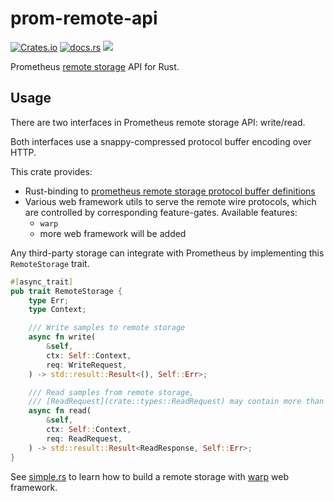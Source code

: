 # prom-remote-api

[![Crates.io](https://img.shields.io/crates/v/prom-remote-api.svg)](https://crates.io/crates/prom-remote-api)
[![docs.rs](https://img.shields.io/docsrs/prom-remote-api/latest)](https://docs.rs/prom-remote-api)
[![](https://github.com/jiacai2050/prom-remote-api/actions/workflows/ci.yml/badge.svg)](https://github.com/jiacai2050/prom-remote-api/actions/workflows/ci.yml)


Prometheus [remote storage](https://prometheus.io/docs/prometheus/latest/storage/#remote-storage-integrations) API for Rust.

## Usage

There are two interfaces in Prometheus remote storage API: write/read.

Both interfaces use a snappy-compressed protocol buffer encoding over HTTP.

This crate provides:
- Rust-binding to [prometheus remote storage protocol buffer definitions](https://github.com/prometheus/prometheus/blob/main/prompb/remote.proto)
- Various web framework utils to serve the remote wire protocols, which are controlled by corresponding feature-gates. Available features:
  - `warp`
  - more web framework will be added

Any third-party storage can integrate with Prometheus by implementing this `RemoteStorage` trait.

```rust
#[async_trait]
pub trait RemoteStorage {
    type Err;
    type Context;

    /// Write samples to remote storage
    async fn write(
        &self,
        ctx: Self::Context,
        req: WriteRequest,
    ) -> std::result::Result<(), Self::Err>;

    /// Read samples from remote storage,
    /// [ReadRequest](crate::types::ReadRequest) may contain more than one sub queries.
    async fn read(
        &self,
        ctx: Self::Context,
        req: ReadRequest,
    ) -> std::result::Result<ReadResponse, Self::Err>;
}
```

See [simple.rs](examples/simple.rs) to learn how to build a remote storage with [warp](https://github.com/seanmonstar/warp) web framework.
